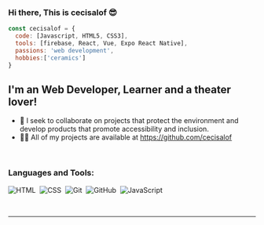 ### Hi there, This is cecisalof :sunglasses:

```js
const cecisalof = {
  code: [Javascript, HTML5, CSS3],
  tools: [firebase, React, Vue, Expo React Native],
  passions: 'web development',
  hobbies:['ceramics']
}

```
## I'm an Web Developer, Learner and a theater lover!
- 👯 I seek to collaborate on projects that protect the environment and develop products that promote accessibility and inclusion.
- 👨‍💻 All of my projects are available at https://github.com/cecisalof


<br />

### Languages and Tools:


![HTML](https://img.shields.io/badge/-HTML-05122A?style=flat&logo=HTML5)&nbsp;
![CSS](https://img.shields.io/badge/-CSS-05122A?style=flat&logo=CSS3&logoColor=1572B6)&nbsp;
![Git](https://img.shields.io/badge/-Git-05122A?style=flat&logo=git)&nbsp;
![GitHub](https://img.shields.io/badge/-GitHub-05122A?style=flat&logo=github)&nbsp;
![JavaScript](https://img.shields.io/badge/-JavaScript-05122A?style=flat&logo=javascript)&nbsp;


<br />

---

